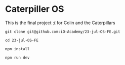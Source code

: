 # Caterpiller OS

This is the final project ;( for Colin and the Caterpillars

`git clone git@github.com:iO-Academy/23-jul-OS-FE.git`

`cd 23-jul-OS-FE`

`npm install`

`npm run dev`
